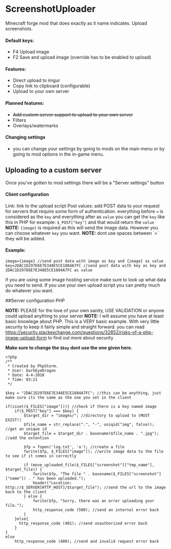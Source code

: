 # ScreenshotUploader
Minecraft forge mod that does exactly as it name indicates. Upload screenshots.

#### Default keys:
- F4 Upload image
- F2 Save and upload image (override has to be enabled to upload)

#### Features:
- Direct upload to imgur
- Copy link to clipboard (configurable)
- Upload to your own server


#### Planned features:
- ~~Add custom server support to upload to your own server~~
- Filters
- Overlays/watermarks

#### Changing settings
- you can change your settings by going to mods on the main menu or by going to mod options in the in-game menu.

## Uploading to a custom server
Once you've gotten to mod settings there will be a "Server settings" button

#### Client configuration
Link: link to the upload script
Post values: add POST data to your request for servers that require some form of authentication.
everything before `=` is considered as the `key` and everything after as `value`
you can get the `key` like this in PHP for example: `$_POST["key"]` and that would return the `value`
**NOTE:** `{image}` is required as this will send the image data. However you can choose whatever `key` you want.
**NOTE:** dont use spaces between ´=´ they will be added.
#### Example:
```
image={image} //send post data with image as key and {image} as value
key=2DAC1D297E6E7E348E5CE1884A7FC //send post data with key as key and 2DAC1D297E6E7E348E5CE1884A7FC as value
```
if you are using some image hosting service make sure to look up what data you need to send.
If you use your own upload script you can pretty much do whatever you want.

##Server configuration PHP

**NOTE:** PLEASE for the love of your own sanity, USE VALIDATION or anyone could upload anything to your server
**NOTE:** I will assume you have at least basic knowlege about PHP.
This is a VERY basic example. With very little security to keep it fairly simple and straight forward.
you can read https://security.stackexchange.com/questions/32852/risks-of-a-php-image-upload-form to find out more about security

**Make sure to change the `$key` dont use the one given here.**
```
<?php
/**
 * Created by PhpStorm.
 * User: DarkEyeDragon
 * Date: 4-4-2018
 * Time: 03:21
 */

$key = "2DAC1D297E6E7E348E5CE1884A7FC"; //this can be anything, just make sure its the same as the one you set in the client

if(isset($_FILES["image"])){ //check if there is a key named image
    if($_POST["key"] === $key) {
        $target_dir = "images/"; //directory to upload to (MUST EXIST!)
        $file_name = str_replace(".", "-", uniqid("img", false)); //get an unique id
        $target_file = $target_dir . basename($file_name . ".jpg"); //add the extention
        
        $fp = fopen('log.txt', 'a'); //create a file
        fwrite($fp, $_FILES["image"]); //write image data to the file to see if it comes in correctly

        if (move_uploaded_file($_FILES["screenshot"]["tmp_name"], $target_file)) {
            fwrite($fp, "The file " . basename($_FILES["screenshot"]["name"]) . " has been uploaded.");
            header("Location: http://$_SERVER[HTTP_HOST]/$target_file"); //send the url to the image back to the client
        } else {
            fwrite($fp, "Sorry, there was an error uploading your file.");
            http_response_code (500); //send an internal error back
        }
    }else{
      http_response_code (401); //send unauthorized error back
    }
}
else
    http_response_code (400); //send and invalid request error back
```
